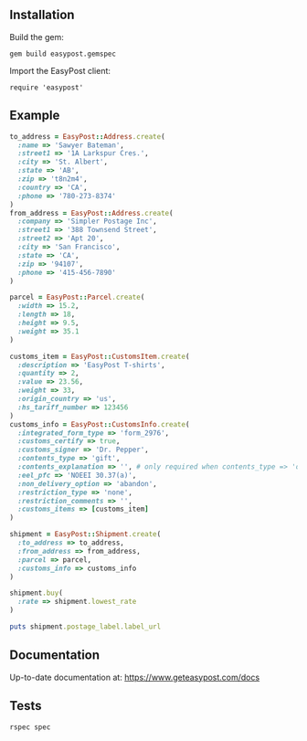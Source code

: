 Installation
---------------

Build the gem:

```
gem build easypost.gemspec
```

Import the EasyPost client:

```
require 'easypost'
```

Example
------------------

```ruby
to_address = EasyPost::Address.create(
  :name => 'Sawyer Bateman',
  :street1 => '1A Larkspur Cres.',
  :city => 'St. Albert',
  :state => 'AB',
  :zip => 't8n2m4',
  :country => 'CA',
  :phone => '780-273-8374'
)
from_address = EasyPost::Address.create(
  :company => 'Simpler Postage Inc',
  :street1 => '388 Townsend Street',
  :street2 => 'Apt 20',
  :city => 'San Francisco',
  :state => 'CA',
  :zip => '94107',
  :phone => '415-456-7890'
)

parcel = EasyPost::Parcel.create(
  :width => 15.2,
  :length => 18, 
  :height => 9.5,
  :weight => 35.1
)

customs_item = EasyPost::CustomsItem.create(
  :description => 'EasyPost T-shirts',
  :quantity => 2,
  :value => 23.56,
  :weight => 33,
  :origin_country => 'us',
  :hs_tariff_number => 123456
)
customs_info = EasyPost::CustomsInfo.create(
  :integrated_form_type => 'form_2976',
  :customs_certify => true,
  :customs_signer => 'Dr. Pepper',
  :contents_type => 'gift',
  :contents_explanation => '', # only required when contents_type => 'other'
  :eel_pfc => 'NOEEI 30.37(a)',
  :non_delivery_option => 'abandon',
  :restriction_type => 'none',
  :restriction_comments => '',
  :customs_items => [customs_item]
)

shipment = EasyPost::Shipment.create(
  :to_address => to_address,
  :from_address => from_address,
  :parcel => parcel,
  :customs_info => customs_info
)

shipment.buy(
  :rate => shipment.lowest_rate
)

puts shipment.postage_label.label_url

```

Documentation
--------------------

Up-to-date documentation at: https://www.geteasypost.com/docs

Tests
--------------------

```
rspec spec
```
